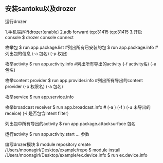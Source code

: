    ## 安装santoku以及drozer

   运行drozer

   1.手机端运行drozer(enable)
   2.adb forward tcp:31415 tcp:31415
   3.开启 console  $ drozer console connect

   枚举包
   $ run app.package.list #列出所有已安装的包
   $ run app.package.info #列出包的信息 (-a 包名) (-p 权限)  

   枚举activity
   $ run app.activity.info #列出所有导出的activity (-f activity名) (-a 包名)

   枚举content provider
   $ run app.provider.info #列出所有导出的content provider (-p 权限名) (-a 包名)

   枚举service
   $ run app.service.info

   枚举broadcast receiver
   $ run app.broadcast.info # (-a ) (-f ) (-u 未导出的receice) (-i 是否包含intent filter)

   列出包中所有导出的activity
   $ run app.package.attacksurface 包名
 
   运行activity
   $ run app.activity.start ... 参数

   编写drozer模块
   $ module repository create /Users/moonagirl/Desktop/example/repo
   $ module install /Users/moonagirl/Desktop/example/ex.device.info
   $ run ex.device.info

   
 